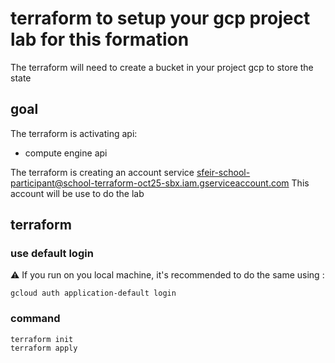 # terraform to setup your gcp project lab for this formation

The terraform will need to create a bucket in your project gcp to store the state

## goal

The terraform is activating api:
* compute engine api

The terraform is creating an account service sfeir-school-participant@school-terraform-oct25-sbx.iam.gserviceaccount.com
This account will be use to do the lab

## terraform

### use default login
⚠️ If you run on you local machine, it's recommended to do the same using :

```shell
gcloud auth application-default login
```

### command

```
terraform init
terraform apply
```
